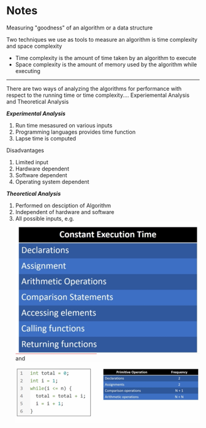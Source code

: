 # Notes

Measuring "goodness" of an algorithm or a data structure

Two techniques we use as tools to measure an algorithm is time complexity and space complexity

- Time complexity is the amount of time taken by an algorithm to execute
- Space complexity is the amount of memory used by the algorithm while executing

---

There are two ways of analyzing the algorithms for performance with respect to the running time or time complexity.... Experiemental Analysis and Theoretical Analysis

**_Experimental Analysis_**
1. Run time mesasured on various inputs
2. Programming languages provides time function
3. Lapse time is computed

Disadvantages
1. Limited input
2. Hardware dependent
3. Software dependent
4. Operating system dependent

**_Theoretical Analysis_**
1. Performed on desciption of Algorithm
2. Independent of hardware and software
3. All possible inputs, e.g.
![](assets/constant_execution_time.jpg) and ![](assets/primitive_operation.jpg)


